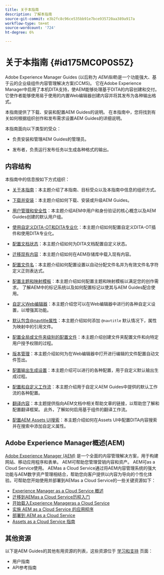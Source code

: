 ```yaml
---
title: 关于本指南
description: 了解本指南
source-git-commit: e3b2fc8c96ce535bb91e7bce935720aa389a917a
workflow-type: tm+mt
source-wordcount: '724'
ht-degree: 6%

---
```



# 关于本指南 {#id175MC0P0S5Z}

Adobe Experience Manager Guides \(以后称为 *AEM指南*\)是一个功能强大、基于云的企业级组件内容管理解决方案\(CCMS\)。 它在Adobe Experience Manager中启用了本机DITA支持，使AEM能够处理基于DITA的内容创建和交付。 它使作者能够使用易于使用的内置Web编辑器创建内容并将其发布为各种输出格式。

本指南提供了下载、安装和配置AEM Guides的说明。 在本指南中，您将找到有关如何根据组织创作和发布需求设置AEM Guides的详细说明。

本指南面向以下类型的受众：

- 负责安装和管理AEM Guides的管理员。

- 发布者，负责运行发布任务以生成各种格式的输出。


## 内容结构

本指南中的信息按如下方式组织：

- [关于本指南](#id175MC0P0S5Z)：本主题介绍了本指南、目标受众以及本指南中信息的组织方式。

- [下载并安装](download-install.md#)：本主题介绍如何下载、安装或升级AEM Guides。

- [用户管理和安全性](user-admin-sec.md#)：本主题介绍AEM中用户和身份验证的核心概念以及AEM Guides创建的默认用户组。

- [使用自定义DITA-OT和DITA专业化](dita-ot-specialization.md#)：本主题介绍如何配置自定义DITA-OT插件和使用DITA专业化。

- [配置文档状态](customize-doc-state.md#)：本主题介绍如何为DITA文档配置自定义状态。

- [迁移现有内容](migrate-content.md#)：本主题介绍如何在AEM存储库中载入现有内容。

- [配置文件名](conf-file-names.md#)：本主题介绍如何配置设置以自动分配文件名并为有效文件名字符定义正则表达式。

- [配置主题和映射模板](conf-template-tags.md#)：本主题介绍如何配置主题和映射模板以满足您的创作需求。 了解AEM中的标记系统以及如何配置标记以使其与AEM Guides配合使用。

- [自定义Web编辑器](conf-web-editor.md#)：本主题介绍您可以在Web编辑器中进行的各种自定义设置，以增强其功能。

- [默认包含@navtitle属性](auto-add-navtitle.md#)：本主题介绍如何添加 `@navtitle` 默认情况下，属性为映射中的引用文件。

- [配置全局或文件夹级别的配置文件](conf-folder-level.md#)：本主题介绍创建文件夹配置文件和向特定用户授予权限的过程。

- [版本管理](version-management.md#)：本主题介绍如何为在Web编辑器中打开进行编辑的文件配置自动文件签出。

- [配置输出生成设置](conf-output-generation.md#)：本主题介绍可以进行的各种配置，用于自定义默认输出生成过程。

- [配置和自定义工作流](customize-workflows.md#)：本主题介绍用于自定义AEM Guides中提供的默认工作流的各种配置。

- [翻译内容](translation.md#)：本主题提供指向AEM文档中相关帮助文章的链接，以帮助您了解和配置翻译框架。 此外，了解如何启用基于组件的翻译工作流。

- [配置AEM Assets UI搜索](conf-dita-search.md#)：本主题介绍如何在Assets UI中配置DITA内容搜索并在搜索中添加自定义属性。


## Adobe Experience Manager概述\(AEM\)

[Adobe Experience Manager \(AEM\)](https://business.adobe.com/products/experience-manager/adobe-experience-manager.html) 是一个全面的内容管理解决方案，用于构建网站、移动应用程序和表单。 AEM可帮助您管理营销内容和资产。 AEM可as a Cloud Service使用。 AEMas a Cloud Service通过将AEM内容管理系统的强大功能与AEM数字资产管理相结合，帮助您向客户提供以内容为导向的个性化体验。可帮助您开始使用并部署到AEMas a Cloud Service的一些关键资源如下：

- [Experience Manager as a Cloud Service 概述](https://experienceleague.adobe.com/docs/experience-manager-cloud-service/content/home.html?lang=cn)
- [迁移到AEMas a Cloud Service历程入门](https://experienceleague.adobe.com/docs/experience-manager-cloud-service/content/migration-journey/getting-started.html?lang=en)
- [开始载入Experience Manageras a Cloud Service](https://experienceleague.adobe.com/docs/experience-manager-cloud-service/content/onboarding/home.html?lang=enhttps://experienceleague.adobe.com/docs/experience-manager-cloud-service/moving/home.html?lang=en)
- [实施 AEM as a Cloud Service 的应用程序](https://experienceleague.adobe.com/docs/experience-manager-cloud-service/implementing/home.html?lang=en)
- [部署到 AEM as a Cloud Service](https://experienceleague.adobe.com/docs/experience-manager-cloud-service/content/implementing/deploying/overview.html?lang=en)
- [Assets as a Cloud Service 指南](https://experienceleague.adobe.com/docs/experience-manager-cloud-service/content/assets/home.html?lang=cn)

## 其他资源

以下是AEM Guides的其他有用资源的列表，这些资源位于 [学习和支持](https://helpx.adobe.com/support/xml-documentation-for-experience-manager.html) 页面：

- 用户指南
- API参考指南

